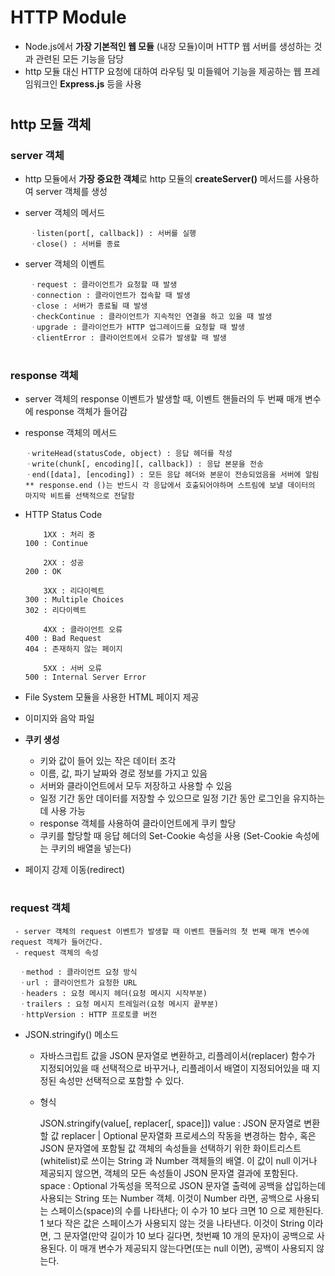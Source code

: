 # HTTP Module
  - Node.js에서 **가장 기본적인 웹 모듈** (내장 모듈)이며 HTTP 웹 서버를 생성하는 것과 관련된 모든 기능을 담당
  - http 모듈 대신 HTTP 요청에 대하여 라우팅 및 미들웨어 기능을 제공하는 웹 프레임워크인 **Express.js** 등을 사용

#
## http 모듈 객체
 ### server 객체
  - http 모듈에서 **가장 중요한 객체**로 http 모듈의 **createServer()** 메서드를 사용하여 server 객체를 생성
  - server 객체의 메서드
  
         ㆍlisten(port[, callback]) : 서버를 실행
         ㆍclose() : 서버를 종료
	  
  - server 객체의 이벤트
  
         ㆍrequest : 클라이언트가 요청할 때 발생
         ㆍconnection : 클라이언트가 접속할 때 발생
         ㆍclose : 서버가 종료될 때 발생
         ㆍcheckContinue : 클라이언트가 지속적인 연결을 하고 있을 때 발생
         ㆍupgrade : 클라이언트가 HTTP 업그레이드를 요청할 때 발생
         ㆍclientError : 클라이언트에서 오류가 발생할 때 발생

#
### response 객체
   - server 객체의 response 이벤트가 발생할 때, 이벤트 핸들러의 두 번째 매개 변수에 response 객체가 들어감
   - response 객체의 메서드
	 
         ㆍwriteHead(statusCode, object) : 응답 헤더를 작성
         ㆍwrite(chunk[, encoding][, callback]) : 응답 본문을 전송
         ㆍend([data], [encoding]) : 모든 응답 헤더와 본문이 전송되었음을 서버에 알림 
	     ** response.end ()는 반드시 각 응답에서 호출되어야하며 스트림에 보낼 데이터의 마지막 비트를 선택적으로 전달함
		 
   - HTTP Status Code
	 
             1XX : 처리 중
	     100 : Continue 
	 
             2XX : 성공
	     200 : OK 
	 
             3XX : 리다이렉트
	     300 : Multiple Choices
	     302 : 리다이렉트
	 
             4XX : 클라이언트 오류
	     400 : Bad Request
	     404 : 존재하지 않는 페이지
	 
             5XX : 서버 오류
	     500 : Internal Server Error 


   - File System 모듈을 사용한 HTML 페이지 제공        
   - 이미지와 음악 파일 
   
   - **쿠키 생성**
     - 키와 값이 들어 있는 작은 데이터 조각
     - 이름, 값, 파기 날짜와 경로 정보를 가지고 있음
     - 서버와 클라이언트에서 모두 저장하고 사용할 수 있음 
     - 일정 기간 동안 데이터를 저장할 수 있으므로 일정 기간 동안 로그인을 유지하는 데 사용 가능
     - response 객체를 사용하여 클라이언트에게 쿠키 할당
     - 쿠키를 할당할 때 응답 헤더의 Set-Cookie 속성을 사용 (Set-Cookie 속성에는 쿠키의 배열을 넣는다)
 
   - 페이지 강제 이동(redirect)
 
#
 ### request 객체
     - server 객체의 request 이벤트가 발생할 때 이벤트 핸들러의 첫 번째 매개 변수에 request 객체가 들어간다.
     - request 객체의 속성
	 
      ㆍmethod : 클라이언트 요청 방식
      ㆍurl : 클라이언트가 요청한 URL
      ㆍheaders : 요청 메시지 헤더(요청 메시지 시작부분)
      ㆍtrailers : 요청 메시지 트레일러(요청 메시지 끝부분)
      ㆍhttpVersion : HTTP 프로토콜 버전

   - JSON.stringify() 메소드
     - 자바스크립트 값을 JSON 문자열로 변환하고, 리플레이서(replacer) 함수가 지정되어있을 때 선택적으로 바꾸거나, 리플레이서 배열이 지정되어있을 때 지정된 속성만   선택적으로 포함할 수 있다.
     - 형식 
    
       	JSON.stringify(value[, replacer[, space]])
               value : JSON 문자열로 변환할 값
               replacer | Optional
                  문자열화 프로세스의 작동을 변경하는 함수, 혹은  JSON 문자열에 포함될 값 객체의 속성들을 선택하기 위한 화이트리스트(whitelist)로 쓰이는 String 과 Number 객체들의 배열. 이 값이 null 이거나 제공되지 않으면, 객체의 모든 속성들이 JSON 문자열 결과에 포함된다.
               space : Optional
                  가독성을 목적으로 JSON 문자열 출력에 공백을 삽입하는데 사용되는 String 또는 Number 객체. 이것이 Number 라면, 공백으로 사용되는 스페이스(space)의 수를 나타낸다; 이 수가 10 보다 크면 10 으로 제한된다. 1 보다 작은 값은 스페이스가 사용되지 않는 것을 나타낸다. 이것이 String 이라면, 그 문자열(만약 길이가 10 보다 길다면, 첫번째 10 개의 문자)이 공백으로 사용된다. 이 매개 변수가 제공되지 않는다면(또는 null 이면), 공백이 사용되지 않는다.
